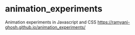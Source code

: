# animation_experiments
Animation experiments in Javascript and CSS
https://ramyani-ghosh.github.io/animation_experiments/
